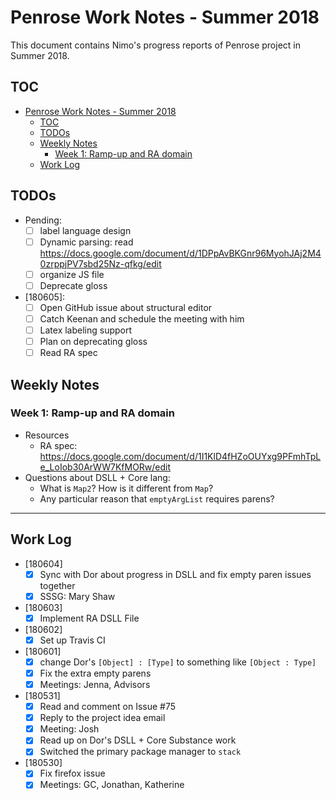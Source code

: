 # Penrose Work Notes - Summer 2018

This document contains Nimo's progress reports of Penrose project in Summer 2018.

## TOC

<!-- TOC depthFrom:1 depthTo:6 withLinks:1 updateOnSave:1 orderedList:0 -->

- [Penrose Work Notes - Summer 2018](#penrose-work-notes-summer-2018)
	- [TOC](#toc)
	- [TODOs](#todos)
	- [Weekly Notes](#weekly-notes)
		- [Week 1: Ramp-up and RA domain](#week-1-ramp-up-and-ra-domain)
	- [Work Log](#work-log)

<!-- /TOC -->

## TODOs

- Pending:
    - [ ] label language design
    - [ ] Dynamic parsing: read https://docs.google.com/document/d/1DPpAvBKGnr96MyohJAj2M40zrppjPV7sbd25Nz-qfkg/edit
    - [ ] organize JS file
    - [ ] Deprecate gloss
- [180605]:
    - [ ] Open GitHub issue about structural editor
    - [ ] Catch Keenan and schedule the meeting with him
    - [ ] Latex labeling support
    - [ ] Plan on deprecating gloss
    - [ ] Read RA spec

## Weekly Notes

### Week 1: Ramp-up and RA domain

- Resources
    - RA spec: https://docs.google.com/document/d/1I1KlD4fHZoOUYxg9PFmhTpLe_LoIob30ArWW7KfMORw/edit
- Questions about DSLL + Core lang:
    - What is `Map2`? How is it different from `Map`?
    - Any particular reason that `emptyArgList` requires parens?

---

## Work Log

- [180604]
    - [x] Sync with Dor about progress in DSLL and fix empty paren issues together
    - [x] SSSG: Mary Shaw
- [180603]
    - [x] Implement RA DSLL File
- [180602]
    - [x] Set up Travis CI
- [180601]
    - [x] change Dor's `[Object] : [Type]` to something like `[Object : Type]`
    - [x] Fix the extra empty parens
    - [x] Meetings: Jenna, Advisors
- [180531]
    - [x] Read and comment on Issue #75
    - [x] Reply to the project idea email
    - [x] Meeting: Josh
    - [x] Read up on Dor's DSLL + Core Substance work
    - [x] Switched the primary package manager to `stack`
- [180530]
    - [x] Fix firefox issue
    - [x] Meetings: GC, Jonathan, Katherine
